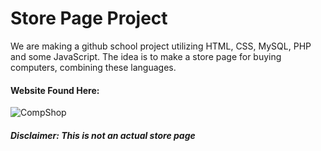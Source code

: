 # Store Page Project

We are making a github school project utilizing HTML, CSS, MySQL, PHP and some JavaScript. The idea is to make a store page for buying computers, combining these languages.

#### Website Found Here:
![CompShop](http://github.com/IT-School-Project/www.git)

#### *__Disclaimer:__ This is not an actual store page*
